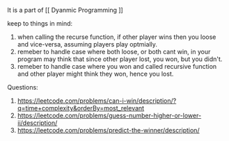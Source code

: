 It is a part of [[ Dyanmic Programming ]]

keep to things in mind: 
1) when calling the recurse function, if other player wins then you loose and vice-versa, assuming players play optmially. 
2) remeber to handle case where both loose, or both cant win, in your program may think that since other player lost, you won, but you didn't. 
3) remeber to handle case where you won and called recursive function and other player might think they won, hence you lost.

Questions:
1. https://leetcode.com/problems/can-i-win/description/?q=time+complexity&orderBy=most_relevant 
2. https://leetcode.com/problems/guess-number-higher-or-lower-ii/description/
3. https://leetcode.com/problems/predict-the-winner/description/